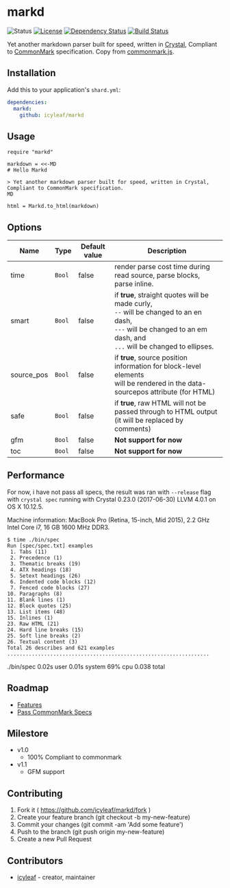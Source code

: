 # markd

![Status](https://img.shields.io/badge/status-WIP-blue.svg)
[![License](https://img.shields.io/badge/license-MIT-green.svg)](https://github.com/icyleaf/markd/blob/master/LICENSE)
[![Dependency Status](https://shards.rocks/badge/github/icyleaf/markd/status.svg)](https://shards.rocks/github/icyleaf/markd)
[![Build Status](https://img.shields.io/circleci/project/github/icyleaf/markd/master.svg?style=flat)](https://circleci.com/gh/icyleaf/markd)

Yet another markdown parser built for speed, written in [Crystal](https://crystal-lang.org), Compliant to [CommonMark](http://spec.commonmark.org) specification. Copy from [commonmark.js](https://github.com/jgm/commonmark.js).

## Installation

Add this to your application's `shard.yml`:

```yaml
dependencies:
  markd:
    github: icyleaf/markd
```

## Usage

```crystal
require "markd"

markdown = <<-MD
# Hello Markd

> Yet another markdown parser built for speed, written in Crystal, Compliant to CommonMark specification.
MD

html = Markd.to_html(markdown)
```

## Options

Name | Type | Default value | Description |
---|---|---|---
time | `Bool` | false | render parse cost time during read source, parse blocks, parse inline.
smart | `Bool` | false |if **true**, straight quotes will be made curly,<br />`--` will be changed to an en dash,<br />`---` will be changed to an em dash, and<br />`...` will be changed to ellipses.
source_pos | `Bool` | false | if **true**, source position information for block-level elements<br />will be rendered in the data-sourcepos attribute (for HTML)
safe | `Bool` | false | if **true**, raw HTML will not be passed through to HTML output (it will be replaced by comments)
gfm | `Bool` | false | **Not support for now**
toc | `Bool` | false | **Not support for now**

## Performance

For now, i have not pass all specs, the result was ran with `--release` flag with `crystal spec` running with Crystal 0.23.0 (2017-06-30) LLVM 4.0.1 on OS X 10.12.5.

Machine information: MacBook Pro (Retina, 15-inch, Mid 2015), 2.2 GHz Intel Core i7, 16 GB 1600 MHz DDR3.

```
$ time ./bin/spec
Run [spec/spec.txt] examples
 1. Tabs (11)
 2. Precedence (1)
 3. Thematic breaks (19)
 4. ATX headings (18)
 5. Setext headings (26)
 6. Indented code blocks (12)
 7. Fenced code blocks (27)
10. Paragraphs (8)
11. Blank lines (1)
12. Block quotes (25)
13. List items (48)
15. Inlines (1)
23. Raw HTML (21)
24. Hard line breaks (15)
25. Soft line breaks (2)
26. Textual content (3)
Total 26 describes and 621 examples
..................................................................
```
./bin/spec  0.02s user 0.01s system 69% cpu 0.038 total
## Roadmap

- [Features](https://github.com/icyleaf/markd/issues/1)
- [Pass CommonMark Specs](https://github.com/icyleaf/markd/issues/3)

## Milestore

- v1.0
  - 100% Compliant to commonmark
- v1.1
  - GFM support

## Contributing

1. Fork it ( https://github.com/icyleaf/markd/fork )
2. Create your feature branch (git checkout -b my-new-feature)
3. Commit your changes (git commit -am 'Add some feature')
4. Push to the branch (git push origin my-new-feature)
5. Create a new Pull Request

## Contributors

- [icyleaf](https://github.com/icyleaf) - creator, maintainer

